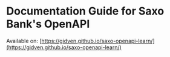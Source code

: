 # Documentation Guide for Saxo Bank's OpenAPI

Available on: [https://gidven.github.io/saxo-openapi-learn/](https://gidven.github.io/saxo-openapi-learn/)